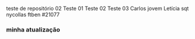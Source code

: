  teste de repositório 02
 Teste 01
 Teste 02
 Teste 03
 Carlos
 jovem Letícia
 sqt
 nycollas
 ftben #21077
 ### minha atualização
